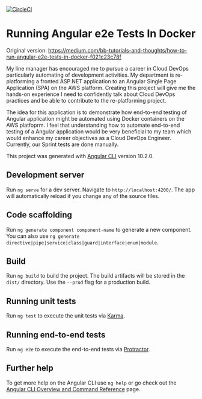 [![CircleCI](https://circleci.com/gh/chrisiregbu/cloud-devops-capstone/tree/master.svg?style=svg)](https://circleci.com/gh/chrisiregbu/cloud-devops-capstone/tree/master)

# Running Angular e2e Tests In Docker

Original version: https://medium.com/bb-tutorials-and-thoughts/how-to-run-angular-e2e-tests-in-docker-f021c23c78f

My line manager has encouraged me to pursue a career in Cloud DevOps particularly automating of development activities. My department is re-platforming a fronted ASP.NET application to an Angular Single Page Application (SPA) on the AWS platform. Creating this project will give me the hands-on experience I need to confidently talk about Cloud DevOps practices and be able to contribute to the re-platforming project. 

The idea for this application is to demonstrate how end-to-end testing of Angular application might be automated using Docker containers on the AWS platfoprm. I feel that understanding how to automate end-to-end testing of a Angular application would be very beneficial to my team which would enhance my career objectives as a Cloud DevOps Engineer. Currently, our Sprint tests are done manually.

This project was generated with [Angular CLI](https://github.com/angular/angular-cli) version 10.2.0.

## Development server

Run `ng serve` for a dev server. Navigate to `http://localhost:4200/`. The app will automatically reload if you change any of the source files.

## Code scaffolding

Run `ng generate component component-name` to generate a new component. You can also use `ng generate directive|pipe|service|class|guard|interface|enum|module`.

## Build

Run `ng build` to build the project. The build artifacts will be stored in the `dist/` directory. Use the `--prod` flag for a production build.

## Running unit tests

Run `ng test` to execute the unit tests via [Karma](https://karma-runner.github.io).

## Running end-to-end tests

Run `ng e2e` to execute the end-to-end tests via [Protractor](http://www.protractortest.org/).

## Further help

To get more help on the Angular CLI use `ng help` or go check out the [Angular CLI Overview and Command Reference](https://angular.io/cli) page.
